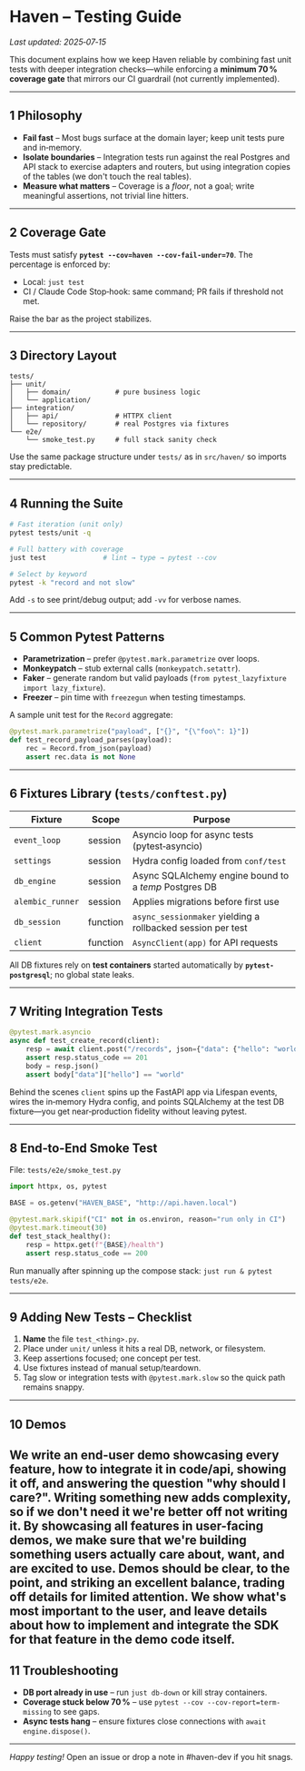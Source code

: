 # Haven – Testing Guide

*Last updated: 2025‑07‑15*

This document explains how we keep Haven reliable by combining fast unit tests with deeper integration checks—while enforcing a **minimum 70 % coverage gate** that mirrors our CI guardrail (not currently implemented). 

---

## 1  Philosophy

* **Fail fast** – Most bugs surface at the domain layer; keep unit tests pure and in‑memory.
* **Isolate boundaries** – Integration tests run against the real Postgres and API stack to exercise adapters and routers, but using integration copies of the tables (we don't touch the real tables).
* **Measure what matters** – Coverage is a *floor*, not a goal; write meaningful assertions, not trivial line hitters.

---

## 2  Coverage Gate

Tests must satisfy **`pytest --cov=haven --cov-fail-under=70`**.  The percentage is enforced by:

* Local: `just test`
* CI / Claude Code Stop‑hook: same command; PR fails if threshold not met.

Raise the bar as the project stabilizes.

---

## 3  Directory Layout

```
tests/
├── unit/
│   ├── domain/           # pure business logic
│   └── application/
├── integration/
│   ├── api/              # HTTPX client
│   └── repository/       # real Postgres via fixtures
└── e2e/
    └── smoke_test.py     # full stack sanity check
```

Use the same package structure under `tests/` as in `src/haven/` so imports stay predictable.

---

## 4  Running the Suite

```bash
# Fast iteration (unit only)
pytest tests/unit -q

# Full battery with coverage
just test              # lint → type → pytest --cov

# Select by keyword
pytest -k "record and not slow"
```

Add `-s` to see print/debug output; add `-vv` for verbose names.

---

## 5  Common Pytest Patterns

* **Parametrization** – prefer `@pytest.mark.parametrize` over loops.
* **Monkeypatch** – stub external calls (`monkeypatch.setattr`).
* **Faker** – generate random but valid payloads (`from pytest_lazyfixture import lazy_fixture`).
* **Freezer** – pin time with `freezegun` when testing timestamps.

A sample unit test for the `Record` aggregate:

```python
@pytest.mark.parametrize("payload", ["{}", "{\"foo\": 1}"])
def test_record_payload_parses(payload):
    rec = Record.from_json(payload)
    assert rec.data is not None
```

---

## 6  Fixtures Library (`tests/conftest.py`)

| Fixture          | Scope    | Purpose                                                     |
| ---------------- | -------- | ----------------------------------------------------------- |
| `event_loop`     | session  | Asyncio loop for async tests (pytest‑asyncio)               |
| `settings`       | session  | Hydra config loaded from `conf/test`                        |
| `db_engine`      | session  | Async SQLAlchemy engine bound to a *temp* Postgres DB       |
| `alembic_runner` | session  | Applies migrations before first use                         |
| `db_session`     | function | `async_sessionmaker` yielding a rollbacked session per test |
| `client`         | function | `AsyncClient(app)` for API requests                         |

All DB fixtures rely on **test containers** started automatically by **`pytest-postgresql`**; no global state leaks.

---

## 7  Writing Integration Tests

```python
@pytest.mark.asyncio
async def test_create_record(client):
    resp = await client.post("/records", json={"data": {"hello": "world"}})
    assert resp.status_code == 201
    body = resp.json()
    assert body["data"]["hello"] == "world"
```

Behind the scenes `client` spins up the FastAPI app via Lifespan events, wires the in‑memory Hydra config, and points SQLAlchemy at the test DB fixture—you get near‑production fidelity without leaving pytest.

---

## 8  End‑to‑End Smoke Test

File: `tests/e2e/smoke_test.py`

```python
import httpx, os, pytest

BASE = os.getenv("HAVEN_BASE", "http://api.haven.local")

@pytest.mark.skipif("CI" not in os.environ, reason="run only in CI")
@pytest.mark.timeout(30)
def test_stack_healthy():
    resp = httpx.get(f"{BASE}/health")
    assert resp.status_code == 200
```

Run manually after spinning up the compose stack: `just run & pytest tests/e2e`.

---

## 9  Adding New Tests – Checklist

1. **Name** the file `test_<thing>.py`.
2. Place under `unit/` unless it hits a real DB, network, or filesystem.
3. Keep assertions focused; one concept per test.
4. Use fixtures instead of manual setup/teardown.
5. Tag slow or integration tests with `@pytest.mark.slow` so the quick path remains snappy.

---

## 10 Demos

We write an end-user demo showcasing every feature, how to integrate it in code/api, showing it off, and answering the question "why should I care?". Writing something new adds complexity, so if we don't need it we're better off not writing it. By showcasing all features in user-facing demos, we make sure that we're building something users actually care about, want, and are excited to use. Demos should be clear, to the point, and striking an excellent balance, trading off details for limited attention. We show what's most important to the user, and leave details about how to implement and integrate the SDK for that feature in the demo code itself.
---

## 11  Troubleshooting

* **DB port already in use** – run `just db-down` or kill stray containers.
* **Coverage stuck below 70 %** – use `pytest --cov --cov-report=term-missing` to see gaps.
* **Async tests hang** – ensure fixtures close connections with `await engine.dispose()`.

---

*Happy testing!*  Open an issue or drop a note in #haven-dev if you hit snags.
